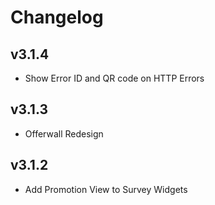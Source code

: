 # Changelog

## v3.1.4
- Show Error ID and QR code on HTTP Errors

## v3.1.3
- Offerwall Redesign  

## v3.1.2
- Add Promotion View to Survey Widgets
